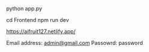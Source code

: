 <!-- run backend -->

python app.py

<!-- run frontend -->

cd Frontend
npm run dev

<!-- Link of site -->

https://aifruit127.netlify.app/

<!-- User Credential -->

Email address: admin@gmail.com
Passowrd: password
